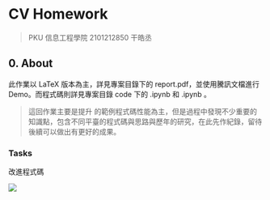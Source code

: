 # CV Homework

> PKU 信息工程學院 2101212850 干皓丞

## 0. About

此作業以 LaTeX 版本為主，詳見專案目錄下的 report.pdf，並使用騰訊文檔進行 Demo。而程式碼則詳見專案目錄 code 下的 .ipynb 和 .ipynb 。

> 這回作業主要是提升  的範例程式碼性能為主，但是過程中發現不少重要的知識點，包含不同平臺的程式碼與思路與歷年的研究，在此先作紀錄，留待後續可以做出有更好的成果。

### Tasks

改進程式碼

![](https://github.com/kancheng/kan-cs-report-in-2021/blob/main/CV//pic/1.png)



